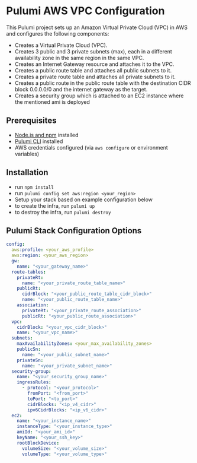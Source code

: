 # Pulumi AWS VPC Configuration

This Pulumi project sets up an Amazon Virtual Private Cloud (VPC) in AWS and configures the following components:
- Creates a Virtual Private Cloud (VPC).
- Creates 3 public and 3 private subnets (max), each in a different availability zone in the same region in the same VPC.
- Creates an Internet Gateway resource and attaches it to the VPC.
- Creates a public route table and attaches all public subnets to it.
- Creates a private route table and attaches all private subnets to it.
- Creates a public route in the public route table with the destination CIDR block 0.0.0.0/0 and the internet gateway as the target.
- Creates a security group which is attached to an EC2 instance where the mentioned ami is deployed

## Prerequisites
- [Node.js and npm](https://nodejs.org/) installed
- [Pulumi CLI](https://www.pulumi.com/docs/get-started/install/) installed
- AWS credentials configured (via `aws configure` or environment variables)

## Installation
- run `npm install`
- run `pulumi config set aws:region <your_region>`
- Setup your stack based on example configuration below
- to create the infra, run `pulumi up`
- to destroy the infra, run `pulumi destroy`

## Pulumi Stack Configuration Options

```yaml
config:
  aws:profile: <your_aws_profile>
  aws:region: <your_aws_region>
  gw:
    name: "<your_gateway_name>"
  route-tables:
    privateRt:
      name: "<your_private_route_table_name>"
    publicRt:
      cidrBlock: "<your_public_route_table_cidr_block>"
      name: "<your_public_route_table_name>"
    association:
      privateRt: "<your_private_route_association>"
      publicRt: "<your_public_route_association>"
  vpc:
    cidrBlock: "<your_vpc_cidr_block>"
    name: "<your_vpc_name>"
  subnets:
    maxAvailabilityZones: <your_max_availability_zones>
    publicSn:
      name: "<your_public_subnet_name>"
    privateSn:
      name: "<your_private_subnet_name>"
  security-group:
    name: "<your_security_group_name>"
    ingressRules:
      - protocol: "<your_protocol>"
        fromPort: "<from_port>"
        toPort: "<to_port>"
        cidrBlocks: "<ip_v4_cidr>"
        ipv6CidrBlocks: "<ip_v6_cidr>"
  ec2:
    name: "<your_instance_name>"
    instanceType: "<your_instance_type>"
    amiId: "<your_ami_id>"
    keyName: "<your_ssh_key>"
    rootBlockDevice:
      volumeSize: "<your_volume_size>"
      volumeType: "<your_volume_type>"
```
